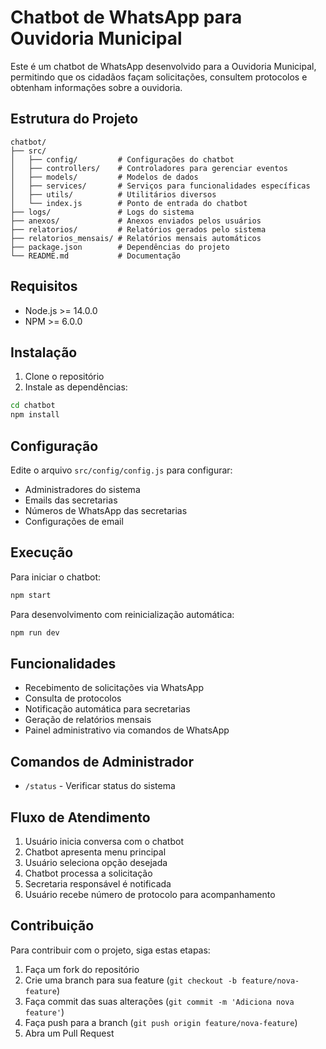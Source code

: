 # Chatbot de WhatsApp para Ouvidoria Municipal

Este é um chatbot de WhatsApp desenvolvido para a Ouvidoria Municipal, permitindo que os cidadãos façam solicitações, consultem protocolos e obtenham informações sobre a ouvidoria.

## Estrutura do Projeto

```
chatbot/
├── src/
│   ├── config/         # Configurações do chatbot
│   ├── controllers/    # Controladores para gerenciar eventos
│   ├── models/         # Modelos de dados
│   ├── services/       # Serviços para funcionalidades específicas
│   ├── utils/          # Utilitários diversos
│   └── index.js        # Ponto de entrada do chatbot
├── logs/               # Logs do sistema
├── anexos/             # Anexos enviados pelos usuários
├── relatorios/         # Relatórios gerados pelo sistema
├── relatorios_mensais/ # Relatórios mensais automáticos
├── package.json        # Dependências do projeto
└── README.md           # Documentação
```

## Requisitos

- Node.js >= 14.0.0
- NPM >= 6.0.0

## Instalação

1. Clone o repositório
2. Instale as dependências:

```bash
cd chatbot
npm install
```

## Configuração

Edite o arquivo `src/config/config.js` para configurar:

- Administradores do sistema
- Emails das secretarias
- Números de WhatsApp das secretarias
- Configurações de email

## Execução

Para iniciar o chatbot:

```bash
npm start
```

Para desenvolvimento com reinicialização automática:

```bash
npm run dev
```

## Funcionalidades

- Recebimento de solicitações via WhatsApp
- Consulta de protocolos
- Notificação automática para secretarias
- Geração de relatórios mensais
- Painel administrativo via comandos de WhatsApp

## Comandos de Administrador

- `/status` - Verificar status do sistema

## Fluxo de Atendimento

1. Usuário inicia conversa com o chatbot
2. Chatbot apresenta menu principal
3. Usuário seleciona opção desejada
4. Chatbot processa a solicitação
5. Secretaria responsável é notificada
6. Usuário recebe número de protocolo para acompanhamento

## Contribuição

Para contribuir com o projeto, siga estas etapas:

1. Faça um fork do repositório
2. Crie uma branch para sua feature (`git checkout -b feature/nova-feature`)
3. Faça commit das suas alterações (`git commit -m 'Adiciona nova feature'`)
4. Faça push para a branch (`git push origin feature/nova-feature`)
5. Abra um Pull Request